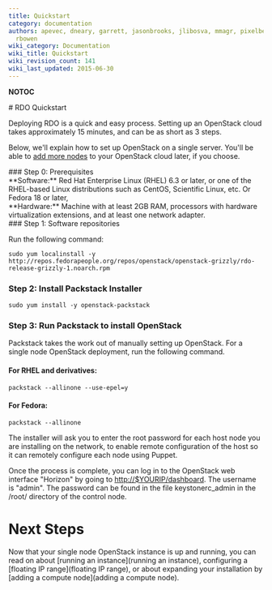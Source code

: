 ```yaml
---
title: Quickstart
category: documentation
authors: apevec, dneary, garrett, jasonbrooks, jlibosva, mmagr, pixelbeat, pmyers,
  rbowen
wiki_category: Documentation
wiki_title: Quickstart
wiki_revision_count: 141
wiki_last_updated: 2015-06-30
---
```


__NOTOC__

<div class="bg-boxes bg-boxes-single">
<div class="row">
<div class="offset3 span8">
# RDO Quickstart

Deploying RDO is a quick and easy process. Setting up an OpenStack cloud takes approximately 15 minutes, and can be as short as 3 steps.

Below, we'll explain how to set up OpenStack on a single server. You'll be able to [add more nodes](Adding_a_compute_node) to your OpenStack cloud later, if you choose.

</div>
</div>
<div class="row">
<div class="offset3 span8 pull-s">
### Step 0: Prerequisites

<div class="row">
<div class="span4">
**Software:** Red Hat Enterprise Linux (RHEL) 6.3 or later, or one of the RHEL-based Linux distributions such as CentOS, Scientific Linux, etc. Or Fedora 18 or later,

</div>
<div class="span4">
**Hardware:** Machine with at least 2GB RAM, processors with hardware virtualization extensions, and at least one network adapter.

</div>
</div>
### Step 1: Software repositories

Run the following command:

    sudo yum localinstall -y http://repos.fedorapeople.org/repos/openstack/openstack-grizzly/rdo-release-grizzly-1.noarch.rpm

### Step 2: Install Packstack Installer

    sudo yum install -y openstack-packstack

### Step 3: Run Packstack to install OpenStack

Packstack takes the work out of manually setting up OpenStack. For a single node OpenStack deployment, run the following command.

#### For RHEL and derivatives:

    packstack --allinone --use-epel=y

#### For Fedora:

    packstack --allinone

The installer will ask you to enter the root password for each host node you are installing on the network, to enable remote configuration of the host so it can remotely configure each node using Puppet.

Once the process is complete, you can log in to the OpenStack web interface "Horizon" by going to <http://$YOURIP/dashboard>. The username is "admin". The password can be found in the file keystonerc_admin in the /root/ directory of the control node.

# Next Steps

Now that your single node OpenStack instance is up and running, you can read on about [running an instance](running an instance), configuring a [floating IP range](floating IP range), or about expanding your installation by [adding a compute node](adding a compute node).

</div>
</div>
<div class="row">
<div class="offset2 span8">
</div>
</div>
<Category:Documentation>
